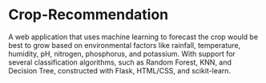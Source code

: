 # Crop-Recommendation
A web application that uses machine learning to forecast the crop would be best to grow based on environmental factors like rainfall, temperature, humidity, pH, nitrogen, phosphorus, and potassium. With support for several classification algorithms, such as Random Forest, KNN, and Decision Tree, constructed with Flask, HTML/CSS, and scikit-learn.
